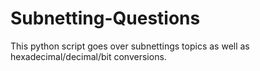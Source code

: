 # Subnetting-Questions
This python script goes over subnettings topics as well as hexadecimal/decimal/bit conversions.
